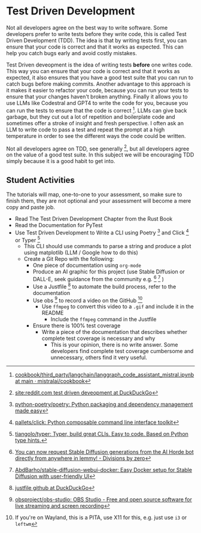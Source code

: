 # Test Driven Development

Not all developers agree on the best way to write software. Some developers prefer to write tests before they write code, this is called Test Driven Development (TDD). The idea is that by writing tests first, you can ensure that your code is correct and that it works as expected. This can help you catch bugs early and avoid costly mistakes.

Test Driven deveopment is the idea of writing tests **before** one writes code. This way you can ensure that your code is correct and that it works as expected, it also ensures that you have a good test suite that you can run to catch bugs before making commits. Another advantage to this approach is it makes it easier to refactor your code, because you can run your tests to ensure that your changes haven't broken anything. Finally it allows you to use LLMs like Codestral and GPT4 to write the code for you, because you can run the tests to ensure that the code is correct [^1720954896].  LLMs can give back garbage, but they cut out a lot of repetition and boilerplate code and sometimes offer a stroke of insight and fresh perspective. I often ask an LLM to write code to pass a test and repeat the prompt at a high temperature in order to see the different ways the code could be written.

[^1720954896]: [cookbook/third_party/langchain/langgraph_code_assistant_mistral.ipynb at main · mistralai/cookbook](https://github.com/mistralai/cookbook/blob/main/third_party/langchain/langgraph_code_assistant_mistral.ipynb)


Not all developers agree on TDD, see generally [^1720954796], but all developers agree on the value of a good test suite. In this subject we will be encouraging TDD simply because it is a good habit to get into.

[^1720954796]: [site:reddit.com test driven deveopment at DuckDuckGo](https://lite.duckduckgo.com/lite/zzz/search?q=site%3Areddit.com%20test%20driven%20deveopment)



## Student Activities

The tutorials will map, one-to-one to your assessment, so make sure to finish them, they are not optional and your assessment will become a mere copy and paste job.

- Read The Test Driven Development Chapter from the Rust Book
- Read the Documentation for PyTest
- Use Test Driven Development to Write a CLI using Poetry [^1721354138] and Click [^1721354110] or Typer [^1721354115]
    - This CLI should use commands to parse a string and produce a plot using matplotlib (LLM / Google how to do this)
    - Create a Git Repo with the following:
        - One piece of documentation using `org-mode`
        - Produce an AI graphic for this project (use Stable Diffusion or DALL-E, seek guidance from the community e.g. [^1721354284]  [^1721354299] )
        - Use a Justfile [^1721354324] to automate the build process, refer to the documentation
        - Use obs [^1721354462] to record a video on the GitHub [^1721354510]
            - Use `ffmpeg` to convert this video to a `.gif` and include it in the README
                - Include the `ffmpeg` command in the Justfile
        - Ensure there is 100% test coverage
            - Write a piece of the documentation that describes whether complete test coverage is necessary and why
                - This is your opinion, there is no write answer. Some developers find complete test coverage cumbersome and unnecessary, others find it very useful.



[^1721354510]: If you're on Wayland, this is a PITA, use X11 for this, e.g. just use `i3` or `leftwm`
[^1721354462]: [obsproject/obs-studio: OBS Studio - Free and open source software for live streaming and screen recording](https://github.com/obsproject/obs-studio)
[^1721354324]: [justfile github at DuckDuckGo](https://lite.duckduckgo.com/lite/zzz/search?q=justfile%20github)
[^1721354299]: [AbdBarho/stable-diffusion-webui-docker: Easy Docker setup for Stable Diffusion with user-friendly UI](https://github.com/AbdBarho/stable-diffusion-webui-docker)
[^1721354284]: [You can now request Stable Diffusion generations from the AI Horde bot directly from anywhere in lemmy! - Divisions by zero](https://lemmy.dbzer0.com/post/13211160)
[^1721354138]: [python-poetry/poetry: Python packaging and dependency management made easy](https://github.com/python-poetry/poetry)
[^1721354115]: [tiangolo/typer: Typer, build great CLIs. Easy to code. Based on Python type hints.](https://github.com/tiangolo/typer)
[^1721354110]: [pallets/click: Python composable command line interface toolkit](https://github.com/pallets/click)

